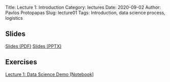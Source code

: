 Title: Lecture 1: Introduction
Category: lectures
Date: 2020-09-02
Author: Pavlos Protopapas
Slug: lecture01
Tags: Introduction, data science process, logistics 


## Slides
[Slides (PDF)]({attach}slides/Lecture1_Introduction.pdf)
[Slides (PPTX)]({attach}slides/Lecture1_Introduction.pptx)

## Exercises
[Lecture 1: Data Science Demo [Notebook]]({filename}notebook/hubway-part-1.ipynb)
